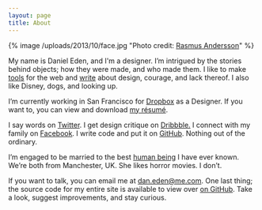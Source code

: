 ```yaml
---
layout: page
title: About
---
```

{% image /uploads/2013/10/face.jpg "Photo credit: [Rasmus Andersson](http://www.flickr.com/photos/rsms)" %}

My name is Daniel Eden, and I'm a designer. I’m intrigued by the stories behind objects; how they were made, and who made them. I like to make [tools](/portfolio) for the web and [write](/blog) about design, courage, and lack thereof. I also like Disney, dogs, and looking up.

I’m currently working in San Francisco for [Dropbox](http://dropbox.com) as a Designer. If you want to, you can view and download [my résumé](http://cl.ly/OlXO).

I say words on [Twitter](http://twitter.com/_dte). I get design critique on [Dribbble.](http://dribbble.com/dte) I connect with my family on [Facebook](http://www.facebook.com/daniel.eden). I write code and put it on [GitHub](https://github.com/daneden). Nothing out of the ordinary.

I’m engaged to be married to the best [human being](http://twitter.com/iamemliy) I have ever known. We’re both from Manchester, UK. She likes horror movies. I don’t.

If you want to talk, you can email me at [dan.eden@me.com](mailto:dan.eden@me.com). One last thing; the source code for my entire site is available to view over [on GitHub](https://github.com/daneden/daneden.me). Take a look, suggest improvements, and stay curious.